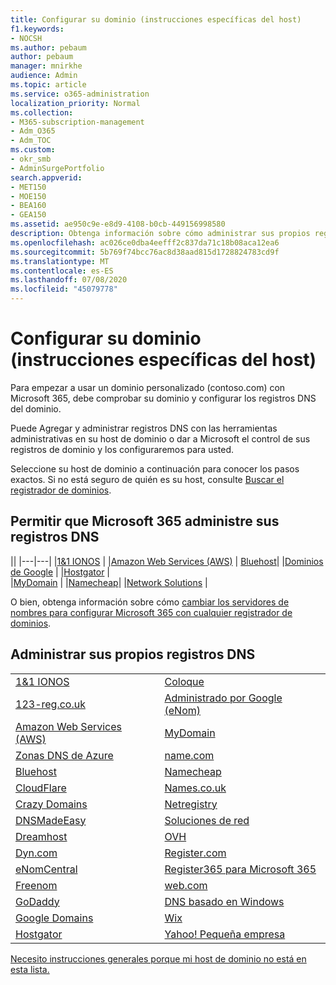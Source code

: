 ```yaml
---
title: Configurar su dominio (instrucciones específicas del host)
f1.keywords:
- NOCSH
ms.author: pebaum
author: pebaum
manager: mnirkhe
audience: Admin
ms.topic: article
ms.service: o365-administration
localization_priority: Normal
ms.collection:
- M365-subscription-management
- Adm_O365
- Adm_TOC
ms.custom:
- okr_smb
- AdminSurgePortfolio
search.appverid:
- MET150
- MOE150
- BEA160
- GEA150
ms.assetid: ae950c9e-e8d9-4108-b0cb-449156998580
description: Obtenga información sobre cómo administrar sus propios registros DNS o permitir que Microsoft administre sus registros DNS por usted.
ms.openlocfilehash: ac026ce0dba4eefff2c837da71c18b08aca12ea6
ms.sourcegitcommit: 5b769f74bcc76ac8d38aad815d1728824783cd9f
ms.translationtype: MT
ms.contentlocale: es-ES
ms.lasthandoff: 07/08/2020
ms.locfileid: "45079778"
---
```

# <a name="set-up-your-domain-host-specific-instructions"></a>Configurar su dominio (instrucciones específicas del host)

Para empezar a usar un dominio personalizado (contoso.com) con Microsoft 365, debe comprobar su dominio y configurar los registros DNS del dominio. 
  
Puede Agregar y administrar registros DNS con las herramientas administrativas en su host de dominio o dar a Microsoft el control de sus registros de dominio y los configuraremos para usted.
  
Seleccione su host de dominio a continuación para conocer los pasos exactos. Si no está seguro de quién es su host, consulte [Buscar el registrador de dominios](find-your-domain-registrar.md).
  

## <a name="let-microsoft-365-manage-your-dns-records"></a>Permitir que Microsoft 365 administre sus registros DNS

||
|---|---|
|[1&1 IONOS](../dns/change-nameservers-at-1-1-internet.md) |
|[Amazon Web Services (AWS)](../dns/change-nameservers-at-aws.md) |
 [Bluehost](../dns/change-nameservers-at-bluehost.md)|
|[Dominios de Google](../dns/change-nameservers-at-google-domains.md) |
|[Hostgator](../dns/change-nameservers-at-hostgator.md)  |  
|[MyDomain](../dns/change-nameservers-at-mydomain.md) | 
|[Namecheap](../dns/change-nameservers-at-namecheap.md)|
|[Network Solutions](../dns/change-nameservers-at-network-solutions.md) |  

O bien, obtenga información sobre cómo [cambiar los servidores de nombres para configurar Microsoft 365 con cualquier registrador de dominios](change-nameservers-at-any-domain-registrar.md).

## <a name="manage-your-own-dns-records"></a>Administrar sus propios registros DNS

|                           |                          |
|---------------------------|--------------------------|
| [1&1 IONOS](../dns/create-dns-records-at-1-1-internet.md) | [Coloque](../dns/create-dns-records-at-hover.md) |
| [123-reg.co.uk](../dns/create-dns-records-at-123-reg-co-uk.md) | [Administrado por Google (eNom)](../dns/create-dns-records-for-domain-managed-by-google-enom.md)|
| [Amazon Web Services (AWS)](../dns/create-dns-records-at-aws.md) | [MyDomain](../dns/create-dns-records-at-mydomain.md) |
| [Zonas DNS de Azure](../dns/create-dns-records-for-azure-dns-zones.md) | [name.com](../dns/create-dns-records-at-name-com.md) |
| [Bluehost](../dns/create-dns-records-at-bluehost.md) | [Namecheap](../dns/create-dns-records-at-namecheap.md)|
| [CloudFlare](../dns/create-dns-records-at-cloudflare.md)| [Names.co.uk](../dns/create-dns-records-at-names-co-uk.md) |
|  [Crazy Domains](../dns/create-dns-records-at-crazy-domains.md)| [Netregistry](../dns/create-dns-records-at-netregistry.md) |
|[DNSMadeEasy](../dns/create-dns-records-at-dnsmadeeasy.md) | [Soluciones de red](../dns/create-dns-records-at-network-solutions.md) |
|[Dreamhost](../dns/create-dns-records-at-dreamhost.md)  | [OVH](../dns/create-dns-records-at-ovh.md) |
|  [Dyn.com](../dns/create-dns-records-at-dyn-com.md) | [Register.com](../dns/create-dns-records-at-register-com.md) |
| [eNomCentral](../dns/create-dns-records-at-enomcentral.md)| [Register365 para Microsoft 365](../dns/create-dns-records-at-register365.md)  |
| [Freenom](../dns/create-dns-records-at-freenom.md) | [web.com](../dns/create-dns-records-at-web-com.md)|
|[GoDaddy](../dns/create-dns-records-at-godaddy.md)|[DNS basado en Windows](../dns/create-dns-records-using-windows-based-dns.md)   |
| [Google Domains](../dns/create-dns-records-at-google-domains.md) |[Wix](../dns/create-dns-records-at-wix.md) |
|[Hostgator](../dns/create-dns-records-at-hostgator.md)  | [Yahoo!   Pequeña empresa](../dns/create-dns-records-at-yahoo-small-business.md)  |

[Necesito instrucciones generales porque mi host de dominio no está en esta lista.](create-dns-records-at-any-dns-hosting-provider.md)
   
